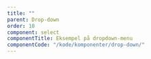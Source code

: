 ```yaml
---
title: ""
parent: Drop-down
order: 10
component: select
componentTitle: Eksempel på dropdown-menu
componentCode: "/kode/komponenter/drop-down/"
---
```

